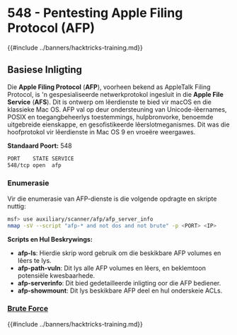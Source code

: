 # 548 - Pentesting Apple Filing Protocol (AFP)

{{#include ../banners/hacktricks-training.md}}

## Basiese Inligting

Die **Apple Filing Protocol** (**AFP**), voorheen bekend as AppleTalk Filing Protocol, is 'n gespesialiseerde netwerkprotokol ingesluit in die **Apple File Service** (**AFS**). Dit is ontwerp om lêerdienste te bied vir macOS en die klassieke Mac OS. AFP val op deur ondersteuning van Unicode-lêernames, POSIX en toegangbeheerlys toestemmings, hulpbronvorke, benoemde uitgebreide eienskappe, en gesofistikeerde lêerslotmeganismes. Dit was die hoofprotokol vir lêerdienste in Mac OS 9 en vroeëre weergawes.

**Standaard Poort:** 548
```bash
PORT    STATE SERVICE
548/tcp open  afp
```
### **Enumerasie**

Vir die enumerasie van AFP-dienste is die volgende opdragte en skripte nuttig:
```bash
msf> use auxiliary/scanner/afp/afp_server_info
nmap -sV --script "afp-* and not dos and not brute" -p <PORT> <IP>
```
**Scripts en Hul Beskrywings:**

- **afp-ls**: Hierdie skrip word gebruik om die beskikbare AFP volumes en lêers te lys.
- **afp-path-vuln**: Dit lys alle AFP volumes en lêers, en beklemtoon potensiële kwesbaarhede.
- **afp-serverinfo**: Dit bied gedetailleerde inligting oor die AFP bediener.
- **afp-showmount**: Dit lys beskikbare AFP deel en hul onderskeie ACLs.

### [**Brute Force**](../generic-hacking/brute-force.md#afp)

{{#include ../banners/hacktricks-training.md}}
